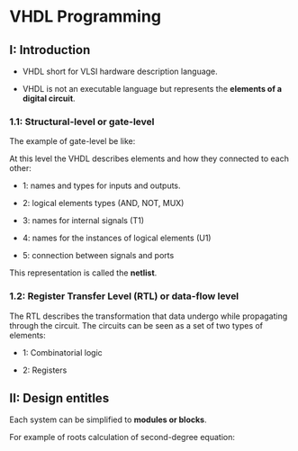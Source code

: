 # VHDL Programming 

## I: Introduction 

- VHDL short for VLSI hardware description language.

- VHDL is not an executable language but represents the **elements of a digital circuit**.

### 1.1: Structural-level or gate-level 

The example of gate-level be like:

At this level the VHDL describes elements and how they connected to each other:

- 1: names and types for inputs and outputs.

- 2: logical elements types (AND, NOT, MUX)

- 3: names for internal signals (T1)

- 4: names for the instances of logical elements (U1)

- 5: connection between signals and ports

This representation is called the **netlist**.

### 1.2: Register Transfer Level (RTL) or data-flow level 

The RTL describes the transformation that data undergo while propagating through the circuit. The circuits can be seen as a set of two types of elements:

- 1: Combinatorial logic 

- 2: Registers 

## II: Design entitles 


Each system can be simplified to **modules or blocks**.

For example of roots calculation of second-degree equation:




